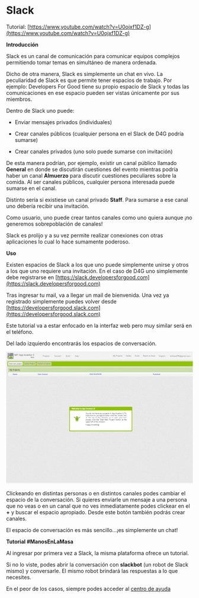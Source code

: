 # Slack

Tutorial: [https://www.youtube.com/watch?v=U0ojxf1DZ-g](https://www.youtube.com/watch?v=U0ojxf1DZ-g)

__Introducción__

Slack es un canal de comunicación para comunicar equipos complejos permitiendo tomar temas en simultáneo de manera ordenada.

Dicho de otra manera, Slack es simplemente un chat en vivo. La peculiaridad de Slack es que permite tener espacios de trabajo. Por ejemplo: Developers For Good tiene su propio espacio de Slack y todas las comunicaciones en ese espacio pueden ser vistas únicamente por sus miembros.

Dentro de Slack uno puede:

* Enviar mensajes privados (individuales)

* Crear canales públicos (cualquier persona en el Slack de D4G podría sumarse)

* Crear canales privados (uno solo puede sumarse con invitación)

De esta manera podrían, por ejemplo, existir un canal público llamado **General** en donde se discutirán cuestiones del evento mientras podría haber un canal **Almuerzo** para discutir cuestiones peculiares sobre la comida. Al ser canales públicos, cualquier persona interesada puede sumarse en el canal.

Distinto sería si existiese un canal privado **Staff**. Para sumarse a ese canal uno debería recibir una invitación.

Como usuario, uno puede crear tantos canales como uno quiera aunque ¡no generemos sobrepoblación de canales!

Slack es prolijo y a su vez permite realizar conexiones con otras aplicaciones lo cual lo hace sumamente poderoso.

__Uso__

Existen espacios de Slack a los que uno puede simplemente unirse y otros a los que uno requiere una invitación. En el caso de D4G uno simplemente debe registrarse en [https://slack.developersforgood.com](https://slack.developersforgood.com)

Tras ingresar tu mail, va a llegar un mail de bienvenida. Una vez ya registrado simplemente puedes volver desde [https://developersforgood.slack.com](https://developersforgood.slack.com)

Este tutorial va a estar enfocado en la interfaz web pero muy similar será en el teléfono.

Del lado izquierdo encontrarás los espacios de conversación.

![image alt text](image_0.png)

Clickeando en distintas personas o en distintos canales podes cambiar el espacio de la conversación. Si quieres enviarle un mensaje a una persona que no veas o en un canal que no ves inmediatamente podes clickear en el **+** y buscar el espacio apropiado. Desde este botón también podrás crear canales.

El espacio de conversación es más sencillo...¡es simplemente un chat!

__Tutorial #ManosEnLaMasa__

Al ingresar por primera vez a Slack, la misma plataforma ofrece un tutorial.

Si no lo viste, podes abrir la conversación con **slackbot** (un robot de Slack mismo) y conversarle. El mismo robot brindará las respuestas a lo que necesites.

En el peor de los casos, siempre podes acceder al [centro de ayuda](https://get.slack.help/hc/es)
